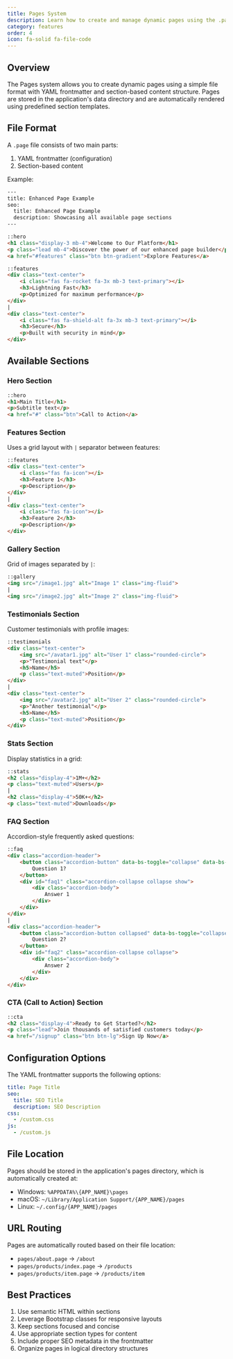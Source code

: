 ```yaml
---
title: Pages System
description: Learn how to create and manage dynamic pages using the .page file format
category: features
order: 4
icon: fa-solid fa-file-code
---
```


## Overview

The Pages system allows you to create dynamic pages using a simple file format with YAML frontmatter and section-based content structure. Pages are stored in the application's data directory and are automatically rendered using predefined section templates.

## File Format

A `.page` file consists of two main parts:
1. YAML frontmatter (configuration)
2. Section-based content

Example:
```html
---
title: Enhanced Page Example
seo:
  title: Enhanced Page Example
  description: Showcasing all available page sections
---

::hero
<h1 class="display-3 mb-4">Welcome to Our Platform</h1>
<p class="lead mb-4">Discover the power of our enhanced page builder</p>
<a href="#features" class="btn btn-gradient">Explore Features</a>

::features
<div class="text-center">
    <i class="fas fa-rocket fa-3x mb-3 text-primary"></i>
    <h3>Lightning Fast</h3>
    <p>Optimized for maximum performance</p>
</div>
|
<div class="text-center">
    <i class="fas fa-shield-alt fa-3x mb-3 text-primary"></i>
    <h3>Secure</h3>
    <p>Built with security in mind</p>
</div>
```

## Available Sections

### Hero Section
```html
::hero
<h1>Main Title</h1>
<p>Subtitle text</p>
<a href="#" class="btn">Call to Action</a>
```

### Features Section
Uses a grid layout with `|` separator between features:
```html
::features
<div class="text-center">
    <i class="fas fa-icon"></i>
    <h3>Feature 1</h3>
    <p>Description</p>
</div>
|
<div class="text-center">
    <i class="fas fa-icon"></i>
    <h3>Feature 2</h3>
    <p>Description</p>
</div>
```

### Gallery Section
Grid of images separated by `|`:
```html
::gallery
<img src="/image1.jpg" alt="Image 1" class="img-fluid">
|
<img src="/image2.jpg" alt="Image 2" class="img-fluid">
```

### Testimonials Section
Customer testimonials with profile images:
```html
::testimonials
<div class="text-center">
    <img src="/avatar1.jpg" alt="User 1" class="rounded-circle">
    <p>"Testimonial text"</p>
    <h5>Name</h5>
    <p class="text-muted">Position</p>
</div>
|
<div class="text-center">
    <img src="/avatar2.jpg" alt="User 2" class="rounded-circle">
    <p>"Another testimonial"</p>
    <h5>Name</h5>
    <p class="text-muted">Position</p>
</div>
```

### Stats Section
Display statistics in a grid:
```html
::stats
<h2 class="display-4">1M+</h2>
<p class="text-muted">Users</p>
|
<h2 class="display-4">50K+</h2>
<p class="text-muted">Downloads</p>
```

### FAQ Section
Accordion-style frequently asked questions:
```html
::faq
<div class="accordion-header">
    <button class="accordion-button" data-bs-toggle="collapse" data-bs-target="#faq1">
        Question 1?
    </button>
    <div id="faq1" class="accordion-collapse collapse show">
        <div class="accordion-body">
            Answer 1
        </div>
    </div>
</div>
|
<div class="accordion-header">
    <button class="accordion-button collapsed" data-bs-toggle="collapse" data-bs-target="#faq2">
        Question 2?
    </button>
    <div id="faq2" class="accordion-collapse collapse">
        <div class="accordion-body">
            Answer 2
        </div>
    </div>
</div>
```

### CTA (Call to Action) Section
```html
::cta
<h2 class="display-4">Ready to Get Started?</h2>
<p class="lead">Join thousands of satisfied customers today</p>
<a href="/signup" class="btn btn-lg">Sign Up Now</a>
```

## Configuration Options

The YAML frontmatter supports the following options:

```yml
title: Page Title
seo:
  title: SEO Title
  description: SEO Description
css: 
  - /custom.css
js:
  - /custom.js
```

## File Location

Pages should be stored in the application's pages directory, which is automatically created at:
- Windows: `%APPDATA%\{APP_NAME}\pages`
- macOS: `~/Library/Application Support/{APP_NAME}/pages`
- Linux: `~/.config/{APP_NAME}/pages`

## URL Routing

Pages are automatically routed based on their file location:
- `pages/about.page` → `/about`
- `pages/products/index.page` → `/products`
- `pages/products/item.page` → `/products/item`

## Best Practices

1. Use semantic HTML within sections
2. Leverage Bootstrap classes for responsive layouts
3. Keep sections focused and concise
4. Use appropriate section types for content
5. Include proper SEO metadata in the frontmatter
6. Organize pages in logical directory structures 